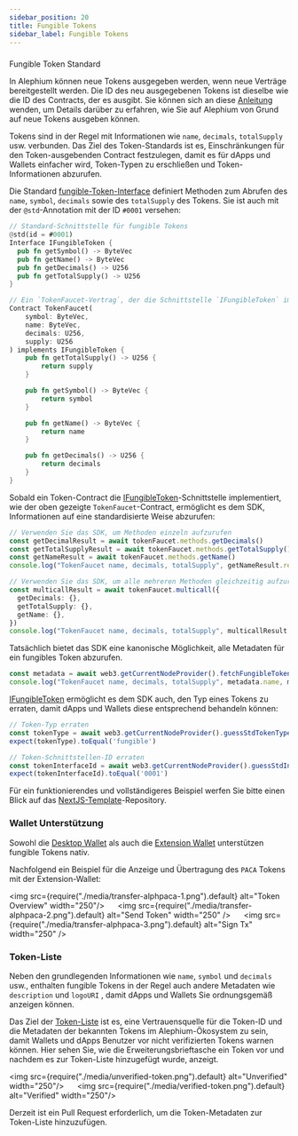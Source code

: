 ```yaml
---
sidebar_position: 20
title: Fungible Tokens
sidebar_label: Fungible Tokens
---
```


### 
Fungible Token Standard

In Alephium können neue Tokens ausgegeben werden, wenn neue Verträge 
bereitgestellt werden. Die ID des neu ausgegebenen Tokens ist dieselbe 
wie die ID des Contracts, der es ausgibt. Sie können sich an diese
[Anleitung](/dapps/build-dapp-from-scratch) wenden, um Details darüber 
zu erfahren, wie Sie auf Alephium von Grund auf neue Tokens ausgeben können.

Tokens sind in der Regel mit Informationen wie
`name`, `decimals`, `totalSupply` usw. verbunden. Das Ziel des Token-Standards 
ist es, Einschränkungen für den Token-ausgebenden Contract festzulegen, damit es 
für dApps und Wallets einfacher wird, Token-Typen zu erschließen und 
Token-Informationen abzurufen.

Die Standard [fungible-Token-Interface](https://github.com/alephium/alephium-web3/blob/master/packages/web3/std/fungible_token_interface.ral) definiert Methoden zum Abrufen des `name`, `symbol`, `decimals` sowie des
`totalSupply` des Tokens. Sie ist auch mit der `@std`-Annotation mit der ID `#0001` versehen:

```rust
// Standard-Schnittstelle für fungible Tokens
@std(id = #0001)
Interface IFungibleToken {
  pub fn getSymbol() -> ByteVec
  pub fn getName() -> ByteVec
  pub fn getDecimals() -> U256
  pub fn getTotalSupply() -> U256
}

// Ein `TokenFaucet-Vertrag`, der die Schnittstelle `IFungibleToken` implementiert
Contract TokenFaucet(
    symbol: ByteVec,
    name: ByteVec,
    decimals: U256,
    supply: U256
) implements IFungibleToken {
    pub fn getTotalSupply() -> U256 {
        return supply
    }

    pub fn getSymbol() -> ByteVec {
        return symbol
    }

    pub fn getName() -> ByteVec {
        return name
    }

    pub fn getDecimals() -> U256 {
        return decimals
    }
}
```

Sobald ein Token-Contract die
[IFungibleToken](https://github.com/alephium/alephium-web3/blob/master/packages/web3/std/fungible_token_interface.ral)-Schnittstelle implementiert, wie der oben gezeigte `TokenFaucet`-Contract, ermöglicht es dem SDK, 
Informationen auf eine standardisierte Weise abzurufen:

```typescript
// Verwenden Sie das SDK, um Methoden einzeln aufzurufen
const getDecimalResult = await tokenFaucet.methods.getDecimals()
const getTotalSupplyResult = await tokenFaucet.methods.getTotalSupply()
const getNameResult = await tokenFaucet.methods.getName()
console.log("TokenFaucet name, decimals, totalSupply", getNameResult.returns, getDecimalResult.returns, getTotalSupplyResult.returns)

// Verwenden Sie das SDK, um alle mehreren Methoden gleichzeitig aufzurufen
const multicallResult = await tokenFaucet.multicall({
  getDecimals: {},
  getTotalSupply: {},
  getName: {},
})
console.log("TokenFaucet name, decimals, totalSupply", multicallResult.getName.returns, multicallResult.getDecimal.returns, multicallResult.getTotalSupply.returns)
```

Tatsächlich bietet das SDK eine kanonische Möglichkeit, alle Metadaten für ein fungibles Token abzurufen.

```typescript
const metadata = await web3.getCurrentNodeProvider().fetchFungibleTokenMetaData(tokenFaucet.contractId)
console.log("TokenFaucet name, decimals, totalSupply", metadata.name, metadata.decimals, metadata.totalSupply)
```

[IFungibleToken](https://github.com/alephium/alephium-web3/blob/master/packages/web3/std/fungible_token_interface.ral)
ermöglicht es dem SDK auch, den Typ eines Tokens zu erraten, 
damit dApps und Wallets diese entsprechend behandeln können:

```typescript
// Token-Typ erraten
const tokenType = await web3.getCurrentNodeProvider().guessStdTokenType(tokenFaucet.contractId)
expect(tokenType).toEqual('fungible')

// Token-Schnittstellen-ID erraten
const tokenInterfaceId = await web3.getCurrentNodeProvider().guessStdInterfaceId(tokenFaucet.contractId)
expect(tokenInterfaceId).toEqual('0001')
```

Für ein funktionierendes und vollständigeres Beispiel werfen Sie bitte 
einen Blick auf das [NextJS-Template](https://github.com/alephium/nextjs-template)-Repository.

### Wallet Unterstützung

Sowohl die [Desktop Wallet](/wallet/desktop-wallet/overview) als auch 
die [Extension Wallet](/wallet/extension-wallet/overview) unterstützen 
fungible Tokens nativ.

Nachfolgend ein Beispiel für die Anzeige und Übertragung des `PACA` Tokens mit der Extension-Wallet:

<img src={require("./media/transfer-alphpaca-1.png").default} alt="Token Overview" width="250"/>
&nbsp;&nbsp;&nbsp;&nbsp;
<img src={require("./media/transfer-alphpaca-2.png").default} alt="Send Token" width="250" />
&nbsp;&nbsp;&nbsp;&nbsp;
<img src={require("./media/transfer-alphpaca-3.png").default} alt="Sign Tx" width="250" />

### Token-Liste

Neben den grundlegenden Informationen wie `name`, `symbol` und
`decimals` usw., enthalten fungible Tokens in der Regel auch andere Metadaten 
wie `description` und `logoURI` , damit dApps und Wallets Sie ordnungsgemäß 
anzeigen können.

Das Ziel der [Token-Liste](https://github.com/alephium/token-list)
ist es, eine Vertrauensquelle für die Token-ID und die Metadaten der 
bekannten Tokens im Alephium-Ökosystem zu sein, damit Wallets und 
dApps Benutzer vor nicht verifizierten Tokens warnen können. Hier sehen 
Sie, wie die Erweiterungsbrieftasche ein Token vor und nachdem es zur 
Token-Liste hinzugefügt wurde, anzeigt.

<img src={require("./media/unverified-token.png").default} alt="Unverified" width="250"/>
&nbsp;&nbsp;&nbsp;&nbsp;
<img src={require("./media/verified-token.png").default} alt="Verified" width="250"/>

Derzeit ist ein Pull Request erforderlich, um die Token-Metadaten zur Token-Liste hinzuzufügen.